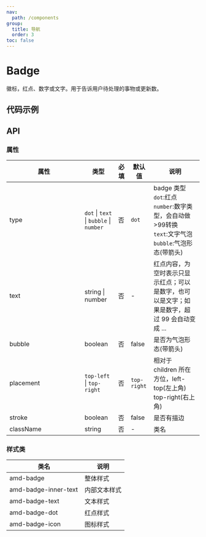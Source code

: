 ```yaml
---
nav:
  path: /components
group:
  title: 导航
  order: 3
toc: false
---
```


# Badge
徽标，红点、数字或文字。用于告诉用户待处理的事物或更新数。
## 代码示例
<code src='../../demo/pages/Badge'></code>

## API

### 属性

| 属性 | 类型 | 必填 | 默认值 | 说明 |
| -----|-----|-----|-----|----- |
| type | `dot` &verbar; `text` &verbar; `bubble` &verbar; `number` | 否 | `dot` | badge 类型<br/>`dot`:红点<br>`number`:数字类型，会自动做>99转换<br>`text`:文字气泡<br>`bubble`:气泡形态(带箭头) |
| text | string &verbar; number | 否 | - | 红点内容，为空时表示只显示红点；可以是数字，也可以是文字；如果是数字，超过 99 会自动变成 ... |
| bubble | boolean | 否 | false | 是否为气泡形态(带箭头) |
| placement | `top-left` &verbar; `top-right` | 否 | `top-right` | 相对于 children 所在方位，left-top(左上角) top-right(右上角) |
| stroke | boolean | 否 | false | 是否有描边 |
| className | string | 否 | - | 类名 |

### 样式类
| 类名 | 说明 |
| -----|-----|
| amd-badge | 整体样式 |
| amd-badge-inner-text | 内部文本样式 |
| amd-badge-text | 文本样式 |
| amd-badge-dot | 红点样式 |
| amd-badge-icon | 图标样式 |

<style> 
table th:first-of-type { width: 180px; } 
.__dumi-default-layout-content article table:first-of-type th:nth-of-type(2)  {
    width: 140px
} 
.__dumi-default-layout-content article table:first-of-type th:nth-of-type(3)  {
    width: 30px
} 
.__dumi-default-layout-content article table:first-of-type th:nth-of-type(4)  {
    width: 50px
} 
</style> 